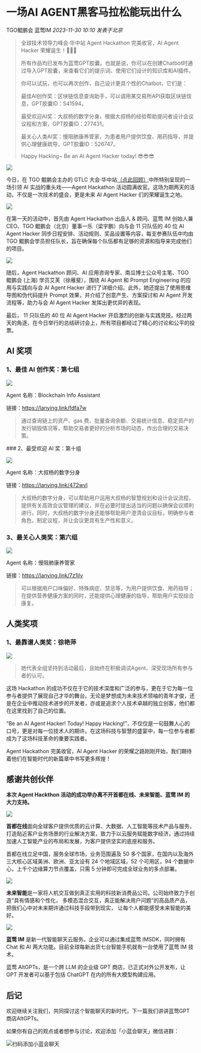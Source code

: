 # 一场AI AGENT黑客马拉松能玩出什么

TGO鲲鹏会 蓝莺IM _2023-11-30 10:10_ _发表于北京_

> 全球技术领导力峰会·华中站 Agent Hackathon 完美收官，AI Agent Hacker 荣耀诞生！🎉🎉🎉  
> 
> 所有作品均已发布为蓝莺GPT胶囊。也就是说，你可以在创建Chatbot时通过导入GPT胶囊，来查看它们的提示词、使用它们设计的知识库和AI插件。
> 
> 你可以试玩，也可以再次创作，自己设计更具个性的Chatbot，它们是：
> 
> 最佳AI创作奖：区块链信息查询助手，可以调用某交易所API获取区块链信息，GPT胶囊ID：541594。  
> 
> 最受欢迎AI奖：大叔杨的数字分身，根据大叔杨的经验帮助提问者设计会议议程和方案，GPT胶囊ID：277431。  
> 
> 最关心人类AI奖：慢阻肺康养管家，为患者用户提供饮食、用药指导，并提供心理健康疏导，GPT胶囊ID：526747。
> 
> Happy Hacking~ Be an AI Agent Hacker today! 😎😎😎

![](../../assets/articles/autogen-3844ae654ba5782033ec40f59cb930c394ebcaebe69e6487e431291595b22e43.jpeg)

今日，在 TGO 鲲鹏会主办的 GTLC 大会·华中站[（点此回顾）](http://mp.weixin.qq.com/s?__biz=MzA4NTU2MTg3MQ==&mid=2655241995&idx=1&sn=72e6f5ba90cbc4f5e7aabec9d2042914&chksm=8461606bb316e97d0bf57bad85239a742039be7f739ce0cc32b4d72a302775d0380b9fff9ce0&scene=21#wechat_redirect)中所特别呈现的一场引领 AI 实战的重头戏——Agent Hackathon 活动圆满收官。这场为期两天的活动，不仅是一次技术的盛会，更是未来 AI Agent Hacker 们的荣耀诞生之地。

![](../../assets/articles/autogen-fcd928916b3054a822c623d2111c8ca95bed24b55a4473d8c37d64239555fc13.jpeg)

在第一天的活动中，首先由 Agent Hackathon 出品人 & 顾问、蓝莺 IM 创始人兼 CEO、TGO 鲲鹏会（北京）董事一乐（梁宇鹏）向与会 11 只队伍的 40 位 AI Agent Hacker 同步日程安排、活动规则、奖品设置等内容，每支参赛队伍中均由 TGO 鲲鹏会学员担任队长，旨在确保每个队伍都有足够的资源和指导来完成他们的项目。

![](../../assets/articles/autogen-bbfc9b82d52a837a7ba798a10d62e7a8b5a209fea00431c39cfb165e3a370309.jpeg)

随后，Agent Hackathon 顾问、AI 应用咨询专家、南瓜博士公众号主笔、TGO 鲲鹏会 (上海) 学员艾芙（徐雁斐），围绕 AI Agent 和 Prompt Engineering 的应用与实践向与会 AI Agent Hacker 进行了详细介绍。此外，她还提出了使用思维导图和伪代码提升 Prompt 效果，并介绍了创意产生、方案探讨和 AI Agent 开发流程等，助力与会 AI Agent Hacker 发挥出更优异的表现。

最后， 11 只队伍的 40 位 AI Agent Hacker 开启激烈的创新与实践竞技。经过两天的角逐，在今日举行的总结研讨会上，所有项目都经过了精心的讨论和公平的投票。

## AI 奖项

### 1、最佳 AI 创作奖：第七组

![](../../assets/articles/autogen-d2683d937473d87665716f6421f83827141ee8c8e32d66fc2d1d526b1a5efde4.jpeg)

Agent 名称：Blockchain Info Assistant

链接：https://lanying.link/fdfa7w

> 通过查询链上的资产、gas 费、批量查询余额、交易统计信息、稳定资产的发行销毁情况等，帮助交易者更好的分析市场的动态，作出合理的交易决策。

### 2、最受欢迎 AI 奖：第十组

![](../../assets/articles/autogen-16f0e60c4f26344ba501dd36293396c43bf2e550e21f78b3103507b5f72de7d2.jpeg)

Agent 名称：大叔杨的数字分身

链接：https://lanying.link/472wvl

> 大叔杨的数字分身，可以帮助用户运用大叔杨的智慧规划和设计会议流程，提供有关高效会议管理的建议，并在必要时提出适当的问题以确保会议顺利进行。同时，大叔杨的数字分身还能够帮助用户澄清会议目标，明确参与者角色，制定议程，并让会议更具有生产性和意义。

### 3、最关心人类奖：第六组

![](../../assets/articles/autogen-ab4f000b6dfaf1c3728532cfca5cbac44183b7099625088da23e423e040ed221.jpeg)

Agent 名称：慢阻肺康养管家

链接：https://lanying.link/7z1ily

> 可以根据用户口味偏好、特殊病症、禁忌等，为用户提供饮食、用药指导；在提供营养健康方案的同时，还能提供心理健康的指导，帮助用户实现综合康复。

## 人类奖项

### 1、最靠谱人类奖：徐艳萍

![](../../assets/articles/autogen-26c6927f4f44804d41503476086ceb066743b53d030cc5cf653123cf1e327e8e.jpeg)

> 她代表全组坚持到活动最后，且始终在积极调试Agent，深受现场所有参与者的认可。

这场 Hackathon 的成功不仅在于它的技术深度和广泛的参与，更在于它为每一位参与者提供了展现自己才华的舞台。无论是梦想成为未来技术领袖的青年才俊，还是在企业中推动技术进步的开发者，亦或是追求个人技术卓越的独立创客，他们都在这里找到了自己的位置。

“Be an AI Agent Hacker! Today! Happy Hacking!”，不仅仅是一句鼓舞人心的口号，更是对每一位技术人的期许。在这场科技与智慧的盛宴中，每一位参与者都成为了这场科技革命的重要实践者。

Agent Hackathon 完美收官，AI Agent Hacker 的荣耀之路刚刚开始，我们期待着他们在智能时代的新篇章中书写更多辉煌！

## 感谢共创伙伴

**本次 Agent Hackthon 活动的成功举办离不开首都在线、未来智能、蓝莺 IM 的大力支持。**

![](../../assets/articles/autogen-7280c20c73e7105faf8a501a71ac892d37b143e0979f24bd8df7b00f3f496f9a.png)

**首都在线**面向全球客户提供优质的云计算、大数据、人工智能等技术产品与服务，打造贴近客户业务场景的行业解决方案，致力于以云服务赋能数字经济，通过持续加速人工智能产业的布局和发展，为客户提供坚实的底座和服务。

首都在线立足中国，服务全球市场，业务范围遍及 50 多个国家，在国内以及海外三大核心区域美洲、欧洲、亚太设有 24 个地域区域，52 个可用区，94 个数据中心，上千个边缘算力节点覆盖，只需 5 分钟即可完成全球业务的多点部署。

  

![](../../assets/articles/autogen-918dea4e145668e4d25fc822e2e5af8ba037205276dcb7ce38cf30e5f3661d21.jpeg)

**未来智能**是一家将人机交互做到真正实用的科技新消费品公司。公司始终致力于创造“具有情感和个性化， 多模态混合交互，真正能解决用户问题”的高品质产品，把我们心中对未来期许通过科技手段带到现实， 让每个人都能感受未来智能的美好。

  

![](../../assets/articles/autogen-3c4752fbf48af5b7528c42c0cdb85648260a17eb88f98a19cf291c430258a4ce.jpeg)

**蓝莺 IM** 是新一代智能聊天云服务。企业可以通过集成蓝莺 IMSDK，同时拥有 Chat 和 AI 两大功能。目前全球每新出货七台智能手机就有一台使用了蓝莺 IM 技术。

蓝莺 AltGPTs，是一个跨 LLM 的企业级 GPT 商店，已正式对外公开发布，让 GPT 开发者可以基于包括 ChatGPT 在内的所有大模型构建应用。

## 后记

欢迎继续关注我们，共同探讨这个智能聊天的新时代，下一篇我们讲讲蓝莺GPT商店AltGPTs。

如果你有自己的观点或者想参与讨论，欢迎添加「小蓝会聊天」微信进群：

![扫码添加小蓝会聊天](../../assets/articles/autogen-5d8b60effd72306cf5e0fbd4c1eda8269dd75bcde3679710d310f6541420ffb1.png)
